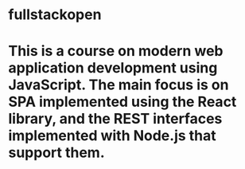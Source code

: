 # fullstackopen
# This is a course on modern web application development using JavaScript. The main focus is on SPA implemented using the React library, and the REST interfaces implemented with Node.js that support them.

